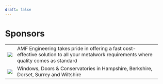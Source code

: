 ```yaml
---
draft: false
---
```


# Sponsors

| | |
| --- | --- |
| [![](/img/amf.png)](https://amf-engineering.co.uk/) | AMF Engineering takes pride in offering a fast cost-effective solution to all your metalwork requirements where quality comes as standard |
| [![](/img/kjm.png)](https://www.kjmgroup.co.uk/) | Windows, Doors & Conservatories in Hampshire, Berkshire, Dorset, Surrey and Wiltshire |